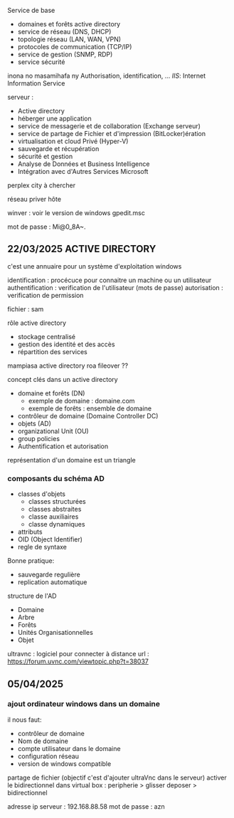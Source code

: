 Service de base
- domaines et forêts active directory
- service de réseau (DNS, DHCP)
- topologie réseau (LAN, WAN, VPN)
- protocoles de communication (TCP/IP)
- service de gestion (SNMP, RDP)
- service sécurité

inona no masamihafa ny Authorisation, identification, ...
*IIS*: Internet Information Service

serveur :
- Active directory
- héberger une application
- service de messagerie et de collaboration (Exchange serveur)
- service de partage de Fichier et d'impression (BitLocker)ération
- virtualisation et cloud Privé (Hyper-V)
- sauvegarde et récupération
- sécurité et gestion 
- Analyse de Données et Business Intelligence
- Intégration avec d'Autres Services Microsoft

perplex city à chercher

réseau priver hôte


winver : voir le version de windows
gpedit.msc

mot de passe : Mi@0_8A~.

## 22/03/2025 ACTIVE DIRECTORY
c'est une annuaire pour un système d'exploitation windows

identification : procécuce pour connaitre un machine ou un utilisateur
authentification : verification de l'utilisateur (mots de passe)
autorisation : verification de permission 

fichier : sam

rôle active directory
- stockage centralisé
- gestion des identité et des accès
- répartition des services 

mampiasa active directory roa
fileover ??

concept clés dans un active directory
- domaine et forêts (DN)
	- exemple de domaine : domaine.com
	- exemple de forêts : ensemble de domaine
- contrôleur de domaine (Domaine Controller DC)
- objets (AD)
- organizational Unit (OU)
- group policies
- Authentification et autorisation

représentation d'un domaine est un triangle

### composants du schéma AD
- classes d'objets
	- classes structurées
	- classes abstraites
	- classe auxiliaires
	- classe dynamiques
- attributs
- OID (Object Identifier)
- regle de syntaxe

Bonne pratique:
- sauvegarde regulière
- replication automatique

structure de l'AD
- Domaine
- Arbre
- Forêts
- Unités Organisationnelles
- Objet

ultravnc : logiciel pour connecter à distance
url : https://forum.uvnc.com/viewtopic.php?t=38037


## 05/04/2025
### ajout ordinateur windows dans un domaine
il nous faut:
- contrôleur de domaine
- Nom de domaine
- compte utilisateur dans le domaine
- configuration réseau
- version de windows compatible

partage de fichier (objectif c'est d'ajouter ultraVnc dans le serveur)
activer le bidirectionnel dans virtual box : peripherie > glisser deposer > bidirectionnel 

adresse ip serveur : 192.168.88.58
mot de passe : azn